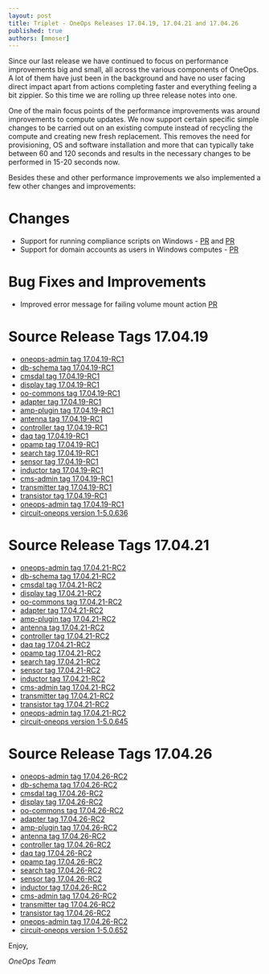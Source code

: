 ```yaml
---
layout: post
title: Triplet - OneOps Releases 17.04.19, 17.04.21 and 17.04.26
published: true
authors: [mmoser]
---
```


Since our last release we have continued to focus on performance improvements big and small, all across the various
components of OneOps. A lot of them have just been in the background and have no user facing direct impact apart from
actions completing faster and everything feeling a bit zippier. So this time we are rolling up three release notes into
one. 

<!--more-->

One of the main focus points of the performance improvements was around improvements to compute updates. We now support
certain specific simple changes to be carried out on an existing compute instead of recycling the compute and creating
new fresh replacement. This removes the need for provisioning, OS and software installation and more that can typically
take between 60 and 120 seconds and results in the necessary changes to be performed in 15-20 seconds now.

Besides these and other performance improvements we also implemented a few other changes and improvements:

# Changes

* Support for running compliance scripts on Windows - [PR](https://github.com/oneops/circuit-oneops-1/pull/806)
and [PR](https://github.com/oneops/oneops-admin/pull/184)
* Support for domain accounts as users in Windows computes - [PR](https://github.com/oneops/circuit-oneops-1/pull/798)

# Bug Fixes and Improvements

* Improved error message for failing volume mount action [PR](https://github.com/oneops/circuit-oneops-1/pull/811)

# Source Release Tags 17.04.19

- [oneops-admin tag 17.04.19-RC1](https://github.com/oneops/oneops-admin/tree/17.04.19-RC1)
- [db-schema tag 17.04.19-RC1](https://github.com/oneops/db-schema/tree/17.04.19-RC1)
- [cmsdal tag 17.04.19-RC1](https://github.com/oneops/cmsdal/tree/17.04.19-RC1)
- [display tag 17.04.19-RC1](https://github.com/oneops/display/tree/17.04.19-RC1)
- [oo-commons tag 17.04.19-RC1](https://github.com/oneops/oo-commons/tree/17.04.19-RC1)
- [adapter tag 17.04.19-RC1](https://github.com/oneops/adapter/tree/17.04.19-RC1)
- [amp-plugin tag 17.04.19-RC1](https://github.com/oneops/amq-plugin/tree/17.04.19-RC1)
- [antenna tag 17.04.19-RC1](https://github.com/oneops/antenna/tree/17.04.19-RC1)
- [controller tag 17.04.19-RC1](https://github.com/oneops/controller/tree/17.04.19-RC1)
- [daq tag 17.04.19-RC1](https://github.com/oneops/daq/tree/17.04.19-RC1)
- [opamp tag 17.04.19-RC1](https://github.com/oneops/opamp/tree/17.04.19-RC1)
- [search tag 17.04.19-RC1](https://github.com/oneops/search/tree/17.04.19-RC1)
- [sensor tag 17.04.19-RC1](https://github.com/oneops/sensor/tree/17.04.19-RC1)
- [inductor tag 17.04.19-RC1](https://github.com/oneops/inductor/tree/17.04.19-RC1)
- [cms-admin tag 17.04.19-RC1](https://github.com/oneops/cms-admin/tree/17.04.19-RC1)
- [transmitter tag 17.04.19-RC1](https://github.com/oneops/transmitter/tree/17.04.19-RC1)
- [transistor tag 17.04.19-RC1](https://github.com/oneops/transistor/tree/17.04.19-RC1)
- [oneops-admin tag 17.04.19-RC1](https://github.com/oneops/oneops-admin/tree/17.04.19-RC1)
- [circuit-oneops version 1-5.0.636](https://github.com/oneops/circuit-oneops-1/releases/tag/circuit-oneops-1-5.0.636)

# Source Release Tags 17.04.21

- [oneops-admin tag 17.04.21-RC2](https://github.com/oneops/oneops-admin/tree/17.04.21-RC2)
- [db-schema tag 17.04.21-RC2](https://github.com/oneops/db-schema/tree/17.04.21-RC2)
- [cmsdal tag 17.04.21-RC2](https://github.com/oneops/cmsdal/tree/17.04.21-RC2)
- [display tag 17.04.21-RC2](https://github.com/oneops/display/tree/17.04.21-RC2)
- [oo-commons tag 17.04.21-RC2](https://github.com/oneops/oo-commons/tree/17.04.21-RC2)
- [adapter tag 17.04.21-RC2](https://github.com/oneops/adapter/tree/17.04.21-RC2)
- [amp-plugin tag 17.04.21-RC2](https://github.com/oneops/amq-plugin/tree/17.04.21-RC2)
- [antenna tag 17.04.21-RC2](https://github.com/oneops/antenna/tree/17.04.21-RC2)
- [controller tag 17.04.21-RC2](https://github.com/oneops/controller/tree/17.04.21-RC2)
- [daq tag 17.04.21-RC2](https://github.com/oneops/daq/tree/17.04.21-RC2)
- [opamp tag 17.04.21-RC2](https://github.com/oneops/opamp/tree/17.04.21-RC2)
- [search tag 17.04.21-RC2](https://github.com/oneops/search/tree/17.04.21-RC2)
- [sensor tag 17.04.21-RC2](https://github.com/oneops/sensor/tree/17.04.21-RC2)
- [inductor tag 17.04.21-RC2](https://github.com/oneops/inductor/tree/17.04.21-RC2)
- [cms-admin tag 17.04.21-RC2](https://github.com/oneops/cms-admin/tree/17.04.21-RC2)
- [transmitter tag 17.04.21-RC2](https://github.com/oneops/transmitter/tree/17.04.21-RC2)
- [transistor tag 17.04.21-RC2](https://github.com/oneops/transistor/tree/17.04.21-RC2)
- [oneops-admin tag 17.04.21-RC2](https://github.com/oneops/oneops-admin/tree/17.04.21-RC2)
- [circuit-oneops version 1-5.0.645](https://github.com/oneops/circuit-oneops-1/releases/tag/circuit-oneops-1-5.0.645)

# Source Release Tags 17.04.26

- [oneops-admin tag 17.04.26-RC2](https://github.com/oneops/oneops-admin/tree/17.04.26-RC2)
- [db-schema tag 17.04.26-RC2](https://github.com/oneops/db-schema/tree/17.04.26-RC2)
- [cmsdal tag 17.04.26-RC2](https://github.com/oneops/cmsdal/tree/17.04.26-RC2)
- [display tag 17.04.26-RC2](https://github.com/oneops/display/tree/17.04.26-RC2)
- [oo-commons tag 17.04.26-RC2](https://github.com/oneops/oo-commons/tree/17.04.26-RC2)
- [adapter tag 17.04.26-RC2](https://github.com/oneops/adapter/tree/17.04.26-RC2)
- [amp-plugin tag 17.04.26-RC2](https://github.com/oneops/amq-plugin/tree/17.04.26-RC2)
- [antenna tag 17.04.26-RC2](https://github.com/oneops/antenna/tree/17.04.26-RC2)
- [controller tag 17.04.26-RC2](https://github.com/oneops/controller/tree/17.04.26-RC2)
- [daq tag 17.04.26-RC2](https://github.com/oneops/daq/tree/17.04.26-RC2)
- [opamp tag 17.04.26-RC2](https://github.com/oneops/opamp/tree/17.04.26-RC2)
- [search tag 17.04.26-RC2](https://github.com/oneops/search/tree/17.04.26-RC2)
- [sensor tag 17.04.26-RC2](https://github.com/oneops/sensor/tree/17.04.26-RC2)
- [inductor tag 17.04.26-RC2](https://github.com/oneops/inductor/tree/17.04.26-RC2)
- [cms-admin tag 17.04.26-RC2](https://github.com/oneops/cms-admin/tree/17.04.26-RC2)
- [transmitter tag 17.04.26-RC2](https://github.com/oneops/transmitter/tree/17.04.26-RC2)
- [transistor tag 17.04.26-RC2](https://github.com/oneops/transistor/tree/17.04.26-RC2)
- [oneops-admin tag 17.04.26-RC2](https://github.com/oneops/oneops-admin/tree/17.04.26-RC2)
- [circuit-oneops version 1-5.0.652](https://github.com/oneops/circuit-oneops-1/releases/tag/circuit-oneops-1-5.0.652)

Enjoy,

_OneOps Team_
